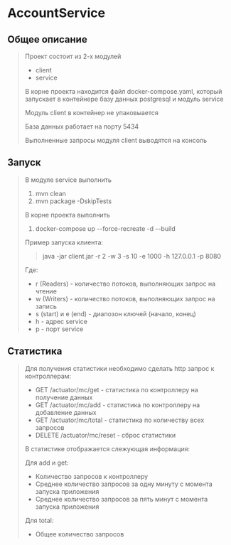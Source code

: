 # AccountService

## Общее описание
> Проект состоит из 2-х модулей
> - client
> - service
>
> В корне проекта находится файл docker-compose.yaml, который запускает в контейнере базу данных postgresql и модуль service
>
> Модуль client в контейнер не упаковыается
>
> База данных работает на порту 5434
>
> Выполненные запросы модуля client выводятся на консоль

## Запуск

> В модуле service выполнить
> 1. mvn clean
> 2. mvn package -DskipTests
>
> В корне проекта выполнить
> 1. docker-compose up --force-recreate -d --build
>
> Пример запуска клиента:
>> java -jar client.jar -r 2 -w 3 -s 10 -e 1000 -h 127.0.0.1 -p 8080
>
>Где:
> - r (Readers) - количество потоков, выполняющих запрос на чтение
> - w (Writers) - количество потоков, выполняющих запрос на запись
> - s (start) и e (end) - диапозон ключей (начало, конец)
> - h - адрес service
> - p - порт service

## Статистика

> Для получения статистики необходимо сделать http запрос к контроллерам:
> - GET /actuator/mc/get - статистика по контроллеру на получение данных
> - GET /actuator/mc/add - статистика по контроллеру на добавление данных
> - GET /actuator/mc/total - статистика по количеству всех запросов
> - DELETE /actuator/mc/reset - сброс статистики
>
> В статистике отображается слежующая информация:
>
> Для add и get:
> - Количество запросов к контроллеру
> - Среднее количество запросов за одну минуту с момента запуска приложения
> - Среднее количество запросов за пять минут с момента запуска приложения
>
> Для total:
> - Общее количество запросов
